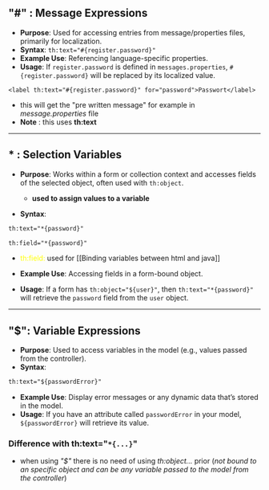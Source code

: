 ## "#" : Message Expressions 
- **Purpose**: Used for accessing entries from message/properties files, primarily for localization.
- **Syntax**: `th:text="#{register.password}"`
- **Example Use**: Referencing language-specific properties.
- **Usage**: If `register.password` is defined in `messages.properties`, `#{register.password}` will be replaced by its localized value.

```
<label th:text="#{register.password}" for="password">Passwort</label>
```
- this will get the "pre written message" for example in *message.properties* file
- **Note** : this uses **th:text**

---

## $*$ : Selection Variables 
- **Purpose**: Works within a form or collection context and accesses fields of the selected object, often used with `th:object`. 
	- **used to assign values to a variable** 

- **Syntax**: 
``` html
th:text="*{password}"

th:field="*{password}" 
```
- <span style="color:#ffff00">th:field:</span> used for [[Binding variables between html and java]]

- **Example Use**: Accessing fields in a form-bound object.
- **Usage**: If a form has `th:object="${user}"`, then `th:text="*{password}"` will retrieve the `password` field from the `user` object.


---

## "$": Variable Expressions

- **Purpose**: Used to access variables in the model (e.g., values passed from the controller).
- **Syntax**: 
```html 
th:text="${passwordError}"
```
- **Example Use**: Display error messages or any dynamic data that’s stored in the model.
- **Usage**: If you have an attribute called `passwordError` in your model, `${passwordError}` will retrieve its value.
### Difference with th:text="`*{...}`"
- when using *"$"*  there is no need of using *th:object...* prior (*not bound to an specific object and can be any variable passed to the model from the controller*)